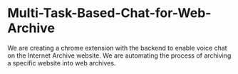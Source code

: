 # Multi-Task-Based-Chat-for-Web-Archive
We are creating a chrome extension with the backend to enable voice chat on the Internet Archive website. We are automating the process of archiving a specific website into web archives.

